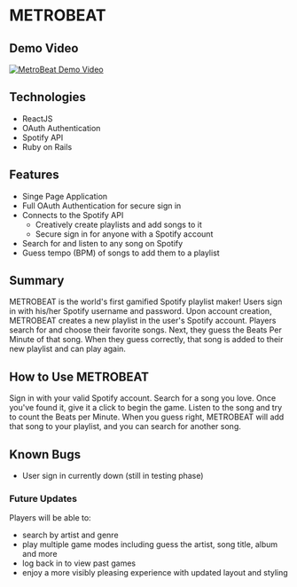 # METROBEAT

## Demo Video

[![MetroBeat Demo Video](https://scontent-sjc3-1.xx.fbcdn.net/v/t1.0-9/66609223_10156521686693036_5164497911999889408_o.jpg?_nc_cat=106&_nc_oc=AQk70nY4zem102iZb1mLEcOEGPp6KaopVlE1yAtLZKepLK6xmk1wNtPI0Llly9MdY9hkDVwfjf1j7L1qnmbIYE8g&_nc_ht=scontent-sjc3-1.xx&oh=180711cccf394513e5cc12903fffb4f2&oe=5DB4CD13)](https://youtu.be/_SAf_1fE_Co)

## Technologies

- ReactJS
- OAuth Authentication
- Spotify API
- Ruby on Rails

## Features

- Singe Page Application
- Full OAuth Authentication for secure sign in
- Connects to the Spotify API
  - Creatively create playlists and add songs to it
  - Secure sign in for anyone with a Spotify account
- Search for and listen to any song on Spotify
- Guess tempo (BPM) of songs to add them to a playlist

## Summary

METROBEAT is the world's first gamified Spotify playlist maker! Users sign in with his/her Spotify username and password. Upon account creation, METROBEAT creates a new playlist in the user's Spotify account. Players search for and choose their favorite songs. Next, they guess the Beats Per Minute of that song. When they guess correctly, that song is added to their new playlist and can play again.

## How to Use METROBEAT

Sign in with your valid Spotify account. Search for a song you love. Once you've found it, give it a click to begin the game. Listen to the song and try to count the Beats per Minute. When you guess right, METROBEAT will add that song to your playlist, and you can search for another song.

## Known Bugs

- User sign in currently down (still in testing phase)

### Future Updates

Players will be able to:
- search by artist and genre
- play multiple game modes including guess the artist, song title, album and more
- log back in to view past games
- enjoy a more visibly pleasing experience with updated layout and styling